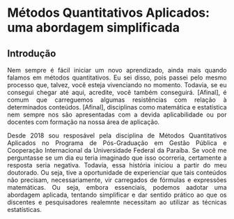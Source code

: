 # Métodos Quantitativos Aplicados: uma abordagem simplificada
## Introdução
<p align="justify">Nem sempre é fácil iniciar um novo aprendizado, ainda mais quando falamos em métodos quantitativos. Eu sei disso, pois passei pelo mesmo processo que, talvez,  você esteja vivenciando no momento. Todavia, se eu consegui chegar até aqui, acredite, você também conseguirá. [Afinal], é comum que carreguemos algumas resistências com relação à determinados conteúdos. [Afinal], disciplinas como matemática e estatística nem sempre nos são apresentadas com a devida aplicabilidade ou por docentes com formação na nossa área de aplicação.</p>

<p align="justify">Desde 2018 sou resposável pela disciplina de Métodos Quantitativos Aplicados no Programa de Pós-Graduação em Gestão Pública e Cooperação Internacional da Universidade Federal da Paraíba. Se você me perguntasse se um dia eu teria imaginado que isso ocorreria, certamente a resposta seria negativa. Todavia, essa história iniciou a partir do meu doutorado. Ou seja, tive a oportunidade de experienciar que tais conteúdos não precisam, necessariamente, vir carregados de fórmulas e expressões matemáticas. Ou seja, embora essenciais, podemos aadotar uma abordagem aplicada, tentando simplificar e dar sentido prático ao que os discentes e pesquisadores realemnte necessitam ao utilizar as técnicas estatísticas.</p>


